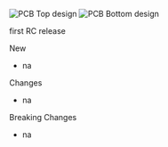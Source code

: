 ![PCB Top design](https://github.com/<<repo_name>>/releases/download/<<tag>>/<<project_name>>_<<version>>_PCB_Top.png)
![PCB Bottom design](https://github.com/<<repo_name>>/releases/download/<<tag>>/<<project_name>>_<<version>>_PCB_Back.png)

first RC release

New
* na

Changes
* na

Breaking Changes
* na

